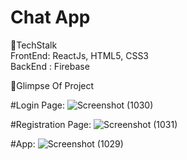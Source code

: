 # Chat App
📌TechStalk<br />
  FrontEnd: ReactJs, HTML5, CSS3 <br />
  BackEnd : Firebase <br />
  
📍Glimpse Of Project

#Login Page:
![Screenshot (1030)](https://user-images.githubusercontent.com/115502587/195802773-216f291e-db33-4cbf-b20d-fa737cbe6149.png)

                                     
#Registration Page:
![Screenshot (1031)](https://user-images.githubusercontent.com/115502587/195804349-2831f1c2-6aef-442e-8d49-331c2b994bd1.png)
                           
#App:
![Screenshot (1029)](https://user-images.githubusercontent.com/115502587/195804493-82711ffd-2e18-436e-a4c8-c3ac2885222d.png)

